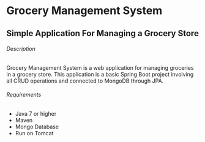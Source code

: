 # Grocery Management System

## Simple Application For Managing a Grocery Store
###### Description
Grocery Management System is a web application for managing groceries in a grocery store. This application is a basic Spring Boot project involving all CRUD operations and connected to MongoDB through JPA.
###### Requirements
- Java 7 or higher
- Maven
- Mongo Database
- Run on Tomcat

